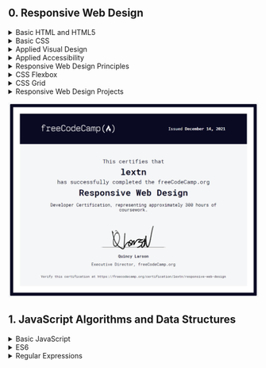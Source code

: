 ## 0. Responsive Web Design

<details>
<summary>Basic HTML and HTML5</summary>

![Screenshot image](responsive-web-design/basic-html-and-html5.png)

</details>

<details>
<summary>Basic CSS</summary>

![Screenshot image](responsive-web-design/basic-css.png)

</details>

<details>
<summary>Applied Visual Design</summary>

![Screenshot image](responsive-web-design/applied-visual-design.png)

</details>

<details>
<summary>Applied Accessibility</summary>

![Screenshot image](responsive-web-design/applied-accessibility.png)

</details>

<details>
<summary>Responsive Web Design Principles</summary>

![Screenshot image](responsive-web-design/responsive-web-design-principles.png)

</details>

<details>
<summary>CSS Flexbox</summary>

![Screenshot image](responsive-web-design/css-flexbox.png)

</details>

<details>
<summary>CSS Grid</summary>

![Screenshot image](responsive-web-design/css-grid.png)

</details>

<details>
<summary>Responsive Web Design Projects</summary>

![Screenshot image](responsive-web-design/responsive-web-design-projects.png)

</details>

>

![Screenshot image](responsive-web-design/responsive-web-design-certification.png)



## 1. JavaScript Algorithms and Data Structures

<details>
<summary>Basic JavaScript</summary>

![Screenshot image](javascript-algorithms-and-data-structures/basic-javascript.png)

</details>

<details>
<summary>ES6</summary>

![Screenshot image](javascript-algorithms-and-data-structures/es6.png)

</details>

<details>
<summary>Regular Expressions</summary>

![Screenshot image](javascript-algorithms-and-data-structures/regular-expressions.png)

</details>
